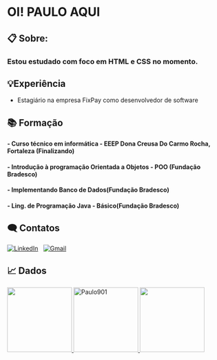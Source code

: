 # OI! PAULO AQUI

## 📋 Sobre:
### Estou estudado com foco em HTML e CSS no momento. 

## 💡Experiência
 * Estagiário na empresa FixPay como desenvolvedor de software

## 📚 Formação 
<p><h4> - Curso técnico em informática - EEEP Dona Creusa Do Carmo Rocha, Fortaleza (Finalizando)</h4> 
<p><h4>  - Introdução à programação Orientada a Objetos - POO (Fundação Bradesco)</h4> 
<p><h4>  - Implementando Banco de Dados(Fundação Bradesco)</h4> 
<p><h4> - Ling. de Programação Java - Básico(Fundação Bradesco)</h4></p>    
    
## 🗨 Contatos
<a href="https://www.linkedin.com/in/paulo-rodrigo-829247241/"><img alt="LinkedIn" src="https://img.shields.io/badge/Linkedin%20-%230077B5.svg?&style=flat&logo=linkedin&logoColor=white"/></a> &nbsp;
<a href="mailto:paulo.m.oliveira022@gmail.com"><img alt="Gmail" src="https://img.shields.io/badge/Gmail-D14836?style=flat&logo=gmail&logoColor=white" /></a> &nbsp;
    
## 📈 Dados
    
<a href="https://github.com/Paulo901">
<img height="150em" src="https://github-readme-stats.vercel.app/api?username=Paulo901&show_icons=true&theme=tokyonight&include_all_commits=true&count_private=true"/>
<img height="150em" src="https://github-readme-streak-stats.herokuapp.com/?user=Paulo901&theme=tokyonight" alt="Paulo901" />
<img height="150em" src="https://github-readme-stats.vercel.app/api/top-langs/?username=Paulo901&layout=compact&langs_count=7&theme=tokyonight"/></a>